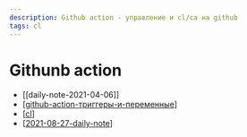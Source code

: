 ```yaml
---
description: Github action - управление и cl/ca на github
tags: cl
---
```

# Githunb action

- [[daily-note-2021-04-06]]
- [[github-action-триггеры-и-переменные]]
- [[cl]]
- [[2021-08-27-daily-note]]

[//begin]: # "Autogenerated link references for markdown compatibility"
[github-action-триггеры-и-переменные]: github-action-триггеры-и-переменные "Github action триггеры и переменные"
[cl]: ../lists/cl "Непрервыная интеграция"
[2021-08-27-daily-note]: ../posts/2021-08-27-daily-note "Как добавить контейнеры на Digital Ocean registry с помощью docker-compose"
[//end]: # "Autogenerated link references"